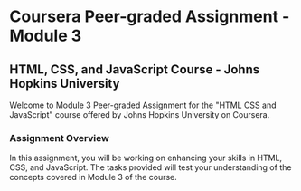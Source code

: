 # Coursera Peer-graded Assignment - Module 3

## HTML, CSS, and JavaScript Course - Johns Hopkins University

Welcome to Module 3 Peer-graded Assignment for the "HTML CSS and JavaScript" course offered by Johns Hopkins University on Coursera.

### Assignment Overview

In this assignment, you will be working on enhancing your skills in HTML, CSS, and JavaScript. The tasks provided will test your understanding of the concepts covered in Module 3 of the course.

